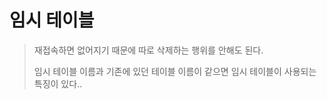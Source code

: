 # 임시 테이블

> 재접속하면 없어지기 때문에 따로 삭제하는 행위를 안해도 된다.
>
> 임시 테이블 이름과 기존에 있던 테이블 이름이 같으면 임시 테이블이 사용되는 특징이 있다..

